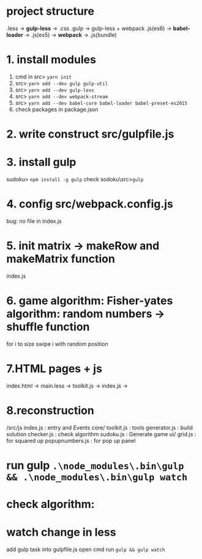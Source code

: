 # project structure 
.less -> **gulp-less** -> .css
.gulp -> gulp-less + webpack
.js(es6) -> **babel-loader** -> .js(es5) -> **webpack** -> .js(bundle)

# 1. install modules 
1. cmd in src> `yarn init`
2. src> `yarn add --dev gulp gulp-util`
3. src> `yarn add --dev gulp-less`
4. src> `yarn add --dev webpack-stream`
5. src> `yarn add --dev babel-core babel-loader babel-preset-es2015`
6. check packages in package.json

# 2. write construct src/gulpfile.js 

# 3. install gulp 
sudoku> `npm install -g gulp`
check 
sodoku\src>`gulp`

# 4. config src/webpack.config.js
bug: no file in index.js 

# 5. init matrix -> makeRow and makeMatrix function
index.js

# 6. game algorithm: Fisher-yates algorithm: random numbers -> shuffle function 
for i to size 
    swipe i with random position 

# 7.HTML pages + js 
index.html -> main.less -> toolkit.js -> index.js -> 

# 8.reconstruction 
/src/js
    index.js : entry and Events 
    core/
        toolkit.js : tools
        generator.js : build solution
        checker.js : check algorithm
        sudoku.js : Generate game 
    ui/
        grid.js : for squared up 
        popupnumbers.js : for pop up panel

# run gulp `.\node_modules\.bin\gulp && .\node_modules\.bin\gulp watch`


# check algorithm: 




# watch change in less 
add gulp task into gulpfile.js 
open cmd run `gulp && gulp watch`
